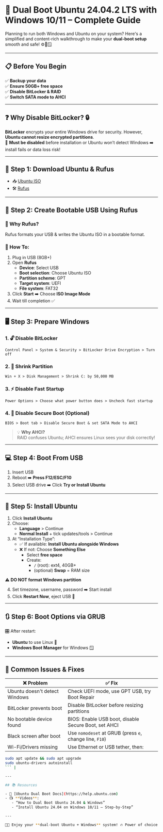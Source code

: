 # 🚀 Dual Boot Ubuntu 24.04.2 LTS with Windows 10/11 – Complete Guide

Planning to run both Windows and Ubuntu on your system? Here's a simplified and content-rich walkthrough to make your **dual-boot setup** smooth and safe! ⚙️🐧🪟

---

## 📋 Before You Begin
✅ **Backup your data**  
✅ **Ensure 50GB+ free space**  
✅ **Disable BitLocker & RAID**  
✅ **Switch SATA mode to AHCI**

---

## ❓ Why Disable BitLocker? 🔒

**BitLocker** encrypts your entire Windows drive for security. However, **Ubuntu cannot resize encrypted partitions**.  
🔧 **Must be disabled** before installation or Ubuntu won’t detect Windows ➡️ install fails or data loss risk!

---

## 🔽 Step 1: Download Ubuntu & Rufus

- 📥 [Ubuntu ISO](https://ubuntu.com/download/desktop)
- 🛠️ [Rufus](https://rufus.ie)

---

## 💽 Step 2: Create Bootable USB Using Rufus

### 🔧 Why Rufus?

Rufus formats your USB & writes the Ubuntu ISO in a bootable format.

### 📝 How To:

1. Plug in USB (8GB+)
2. Open **Rufus**
   - **Device**: Select USB
   - **Boot selection**: Choose Ubuntu ISO
   - **Partition scheme**: GPT
   - **Target system**: UEFI
   - **File system**: FAT32
3. Click **Start** ➡️ Choose **ISO Image Mode**
4. Wait till completion ✅

---

## 🖥️ Step 3: Prepare Windows

### 1. 🔓 Disable BitLocker
`Control Panel > System & Security > BitLocker Drive Encryption > Turn off`

### 2. 🧱 Shrink Partition
`Win + X > Disk Management > Shrink C: by 50,000 MB`

### 3. ⚡ Disable Fast Startup
`Power Options > Choose what power button does > Uncheck fast startup`

### 4. 🔐 Disable Secure Boot (Optional)
`BIOS > Boot tab > Disable Secure Boot & set SATA Mode to AHCI`

> 💡 **Why AHCI?**  
RAID confuses Ubuntu; AHCI ensures Linux sees your disk correctly!

---

## 💻 Step 4: Boot From USB

1. Insert USB  
2. Reboot ➡️ **Press F12/ESC/F10**  
3. Select USB drive ➡️ Click **Try or Install Ubuntu**

---

## 🧰 Step 5: Install Ubuntu

1. Click **Install Ubuntu**
2. Choose:
   - **Language** > Continue
   - **Normal Install** + tick updates/tools > Continue
3. At “Installation Type”:
   - ✅ If available: **Install Ubuntu alongside Windows**
   - ❌ If not: Choose **Something Else**
     - Select **free space**
     - Create:
       - `/` (root): ext4, 40GB+
       - (optional) **Swap** = RAM size

⚠️ **DO NOT format Windows partition**

4. Set timezone, username, password ➡️ Start install  
5. Click **Restart Now**, eject USB 🔄

---

## 🔃 Step 6: Boot Options via GRUB

🎛️ After restart:
- **Ubuntu** to use Linux 🐧  
- **Windows Boot Manager** for Windows 🪟

---

## 🧩 Common Issues & Fixes

| ❌ Problem | ✅ Fix |
|-----------|--------|
| Ubuntu doesn't detect Windows | Check UEFI mode, use GPT USB, try Boot Repair |
| BitLocker prevents boot | Disable BitLocker before resizing partitions |
| No bootable device found | BIOS: Enable USB boot, disable Secure Boot, set AHCI |
| Black screen after boot | Use `nomodeset` at GRUB (press `e`, change line, `F10`) |
| Wi-Fi/Drivers missing | Use Ethernet or USB tether, then:  
```bash
sudo apt update && sudo apt upgrade  
sudo ubuntu-drivers autoinstall
``` |

---

## 📚 Resources

- 🔗 [Ubuntu Dual Boot Docs](https://help.ubuntu.com)
- 📺 **Videos**:  
   - “How to Dual Boot Ubuntu 24.04 & Windows”  
   - “Install Ubuntu 24.04 on Windows 10/11 – Step-by-Step”

---

👨‍💻 Enjoy your **dual-boot Ubuntu + Windows** system! 🔥 Power of choice at your fingertips 💻🐧🪟  
